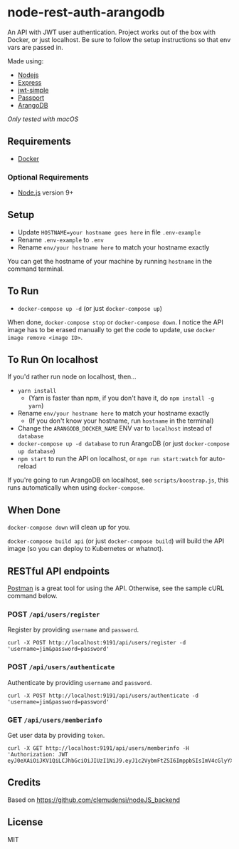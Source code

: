 # node-rest-auth-arangodb

An API with JWT user authentication. Project works out of the box with Docker, or just localhost.
Be sure to follow the setup instructions so that env vars are passed in.

Made using:
* [Nodejs](https://nodejs.org)
* [Express](https://expressjs.com)
* [jwt-simple](https://www.npmjs.com/package/jwt-simple)
* [Passport](http://www.passportjs.org)
* [ArangoDB](https://www.arangodb.com)

_Only tested with macOS_


## Requirements

* [Docker](https://www.docker.com/get-docker)

### Optional Requirements

* [Node.js](https://nodejs.org/en/) version 9+


## Setup

* Update `HOSTNAME=your hostname goes here` in file `.env-example`
* Rename `.env-example` to `.env`
* Rename `env/your hostname here` to match your hostname exactly

You can get the hostname of your machine by running `hostname` in the command terminal.


## To Run

* `docker-compose up -d` (or just `docker-compose up`)

When done, `docker-compose stop` or `docker-compose down`. I notice the API image has to be
erased manually to get the code to update, use `docker image remove <image ID>`.


## To Run On localhost

If you'd rather run node on localhost, then...

* `yarn install`
	* (Yarn is faster than npm, if you don't have it, do `npm install -g yarn`)
* Rename `env/your hostname here` to match your hostname exactly
	* (If you don't know your hostname, run `hostname` in the terminal)
* Change the `ARANGODB_DOCKER_NAME` ENV var to `localhost` instead of `database`
* `docker-compose up -d database` to run ArangoDB (or just `docker-compose up database`)
* `npm start` to run the API on localhost, or `npm run start:watch` for auto-reload

If you're going to run ArangoDB on localhost, see `scripts/boostrap.js`, this runs
automatically when using `docker-compose`.


## When Done

`docker-compose down` will clean up for you.

`docker-compose build api` (or just `docker-compose build`) will build the API image
(so you can deploy to Kubernetes or whatnot).


## RESTful API endpoints

[Postman](https://www.getpostman.com/) is a great tool for using the API. Otherwise, see the
sample cURL command below.


### POST `/api/users/register`

Register by providing `username` and `password`.
```
curl -X POST http://localhost:9191/api/users/register -d 'username=jim&password=password'
```


### POST `/api/users/authenticate`

Authenticate by providing `username` and `password`.
```
curl -X POST http://localhost:9191/api/users/authenticate -d 'username=jim&password=password'
```


### GET `/api/users/memberinfo`

Get user data by providing `token`.
```
curl -X GET http://localhost:9191/api/users/memberinfo -H 'Authorization: JWT eyJ0eXAiOiJKV1QiLCJhbGciOiJIUzI1NiJ9.eyJ1c2VybmFtZSI6ImppbSIsImV4cGlyYXRpb24iOjE1MzIyNzMxMjQwODV9.uKTvxRwZbRMF_WYA5EmVKGvGUJc3Wx9TTjWR7I7MLy4'
```


## Credits

Based on https://github.com/clemudensi/nodeJS_backend


## License

MIT

